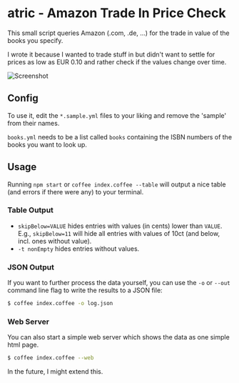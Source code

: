 # atric - Amazon Trade In Price Check

This small script queries Amazon (.com, .de, ...) for the trade in value of the books you specify.

I wrote it because I wanted to trade stuff in but didn't want to settle for prices as low as EUR 0.10 and rather check if the values change over time.

![Screenshot](https://www.evernote.com/shard/s3/sh/b9b4ab07-efda-4ad5-9133-a4326184e2aa/d55ed8398e53ee310a019a049c2830d1/res/39500067-2277-4892-a112-e48a3cb8b3fe/skitch.png)

## Config

To use it, edit the `*.sample.yml` files to your liking and remove the 'sample' from their names.

`books.yml` needs to be a list called `books` containing the ISBN numbers of the books you want to look up.

## Usage

Running `npm start` or `coffee index.coffee --table` will output a nice table (and errors if there were any) to your terminal.

### Table Output

- `skipBelow=VALUE` hides entries with values (in cents) lower than `VALUE`. E.g., `skipBelow=11` will hide all entries with values of 10ct (and below, incl. ones without value).
- `-t nonEmpty` hides entries without values.

### JSON Output

If you want to further process the data yourself, you can use the `-o` or `--out` command line flag to write the results to a JSON file:

```sh
$ coffee index.coffee -o log.json
```

### Web Server

You can also start a simple web server which shows the data as one simple html page.

```sh
$ coffee index.coffee --web
```

In the future, I might extend this.
